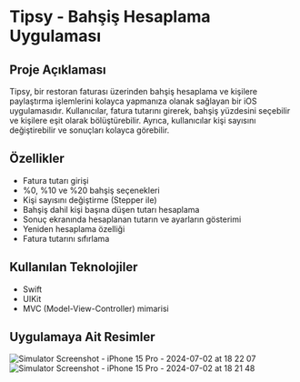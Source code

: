 # Tipsy - Bahşiş Hesaplama Uygulaması

## Proje Açıklaması
Tipsy, bir restoran faturası üzerinden bahşiş hesaplama ve kişilere paylaştırma işlemlerini kolayca yapmanıza olanak sağlayan bir iOS uygulamasıdır. Kullanıcılar, fatura tutarını girerek, bahşiş yüzdesini seçebilir ve kişilere eşit olarak bölüştürebilir. Ayrıca, kullanıcılar kişi sayısını değiştirebilir ve sonuçları kolayca görebilir.

## Özellikler
- Fatura tutarı girişi
- %0, %10 ve %20 bahşiş seçenekleri
- Kişi sayısını değiştirme (Stepper ile)
- Bahşiş dahil kişi başına düşen tutarı hesaplama
- Sonuç ekranında hesaplanan tutarın ve ayarların gösterimi
- Yeniden hesaplama özelliği
- Fatura tutarını sıfırlama

## Kullanılan Teknolojiler
- Swift
- UIKit
- MVC (Model-View-Controller) mimarisi
  
## Uygulamaya Ait Resimler

![Simulator Screenshot - iPhone 15 Pro - 2024-07-02 at 18 22 07](https://github.com/omeryilmaz37/Tipsy-App/assets/142786863/86d73087-7433-4c7d-bb82-3d101538a97a)
![Simulator Screenshot - iPhone 15 Pro - 2024-07-02 at 18 21 48](https://github.com/omeryilmaz37/Tipsy-App/assets/142786863/4870e0df-f524-480c-8847-3846656b227c)
